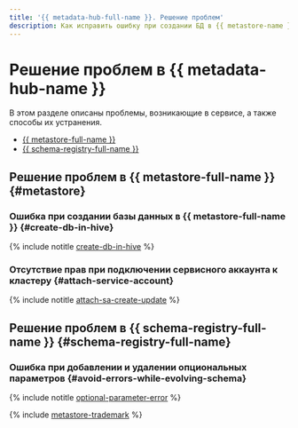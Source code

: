 ```yaml
---
title: '{{ metadata-hub-full-name }}. Решение проблем'
description: Как исправить ошибку при создании БД в {{ metastore-name }}? Ответы на этот и другие вопросы в данной статье.
---
```


# Решение проблем в {{ metadata-hub-name }} 

В этом разделе описаны проблемы, возникающие в сервисе, а также способы их устранения.

* [{{ metastore-full-name }}](#metastore)
* [{{ schema-registry-full-name }}](#schema-registry-full-name)

## Решение проблем в {{ metastore-full-name }} {#metastore}

### Ошибка при создании базы данных в {{ metastore-full-name }} {#create-db-in-hive}

{% include notitle [create-db-in-hive](../../_qa/metadata-hub/create-db-in-hive.md) %}

### Отсутствие прав при подключении сервисного аккаунта к кластеру {#attach-service-account}

{% include notitle [attach-sa-create-update](../../_qa/attach-sa-create-update.md) %}

## Решение проблем в {{ schema-registry-full-name }} {#schema-registry-full-name}

### Ошибка при добавлении и удалении опциональных параметров {#avoid-errors-while-evolving-schema}

{% include notitle [optional-parameter-error](../../_qa/metadata-hub/optional-parameter-error.md) %}

{% include [metastore-trademark](../../_includes/metadata-hub/metastore-trademark.md) %}
